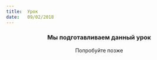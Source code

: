 ```yaml
---
title:  Урок
date:   09/02/2018
---
```


### <center>Мы подготавливаем данный урок</center>
<center>Попробуйте позже</center>
